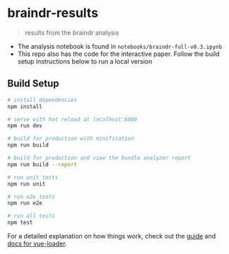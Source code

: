 # braindr-results

> results from the braindr analysis

* The analysis notebook is found in `notebooks/braindr-full-v0.3.ipynb` 
* This repo also has the code for the interactive paper. Follow the build setup instructions below to run a local version

## Build Setup

``` bash
# install dependencies
npm install

# serve with hot reload at localhost:8080
npm run dev

# build for production with minification
npm run build

# build for production and view the bundle analyzer report
npm run build --report

# run unit tests
npm run unit

# run e2e tests
npm run e2e

# run all tests
npm test
```

For a detailed explanation on how things work, check out the [guide](http://vuejs-templates.github.io/webpack/) and [docs for vue-loader](http://vuejs.github.io/vue-loader).
